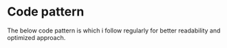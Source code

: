 # Code pattern

The below code pattern is which i follow regularly for better readability and optimized approach.


